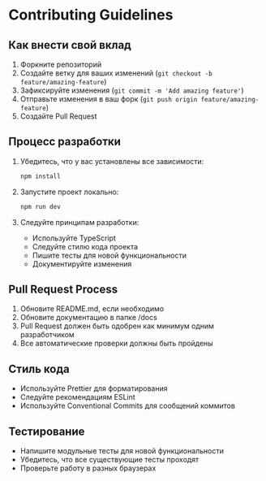 # Contributing Guidelines

## Как внести свой вклад

1. Форкните репозиторий
2. Создайте ветку для ваших изменений (`git checkout -b feature/amazing-feature`)
3. Зафиксируйте изменения (`git commit -m 'Add amazing feature'`)
4. Отправьте изменения в ваш форк (`git push origin feature/amazing-feature`)
5. Создайте Pull Request

## Процесс разработки

1. Убедитесь, что у вас установлены все зависимости:
   ```bash
   npm install
   ```

2. Запустите проект локально:
   ```bash
   npm run dev
   ```

3. Следуйте принципам разработки:
   - Используйте TypeScript
   - Следуйте стилю кода проекта
   - Пишите тесты для новой функциональности
   - Документируйте изменения

## Pull Request Process

1. Обновите README.md, если необходимо
2. Обновите документацию в папке /docs
3. Pull Request должен быть одобрен как минимум одним разработчиком
4. Все автоматические проверки должны быть пройдены

## Стиль кода

- Используйте Prettier для форматирования
- Следуйте рекомендациям ESLint
- Используйте Conventional Commits для сообщений коммитов

## Тестирование

- Напишите модульные тесты для новой функциональности
- Убедитесь, что все существующие тесты проходят
- Проверьте работу в разных браузерах